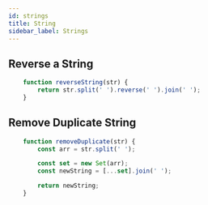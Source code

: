 ```yaml
---
id: strings
title: String
sidebar_label: Strings
---
```


## Reverse a String

```js
    function reverseString(str) {
        return str.split(' ').reverse(' ').join(' ');
    }
```

## Remove Duplicate String

```js
    function removeDuplicate(str) {
        const arr = str.split(' ');

        const set = new Set(arr);
        const newString = [...set].join(' ');

        return newString;
    }
```